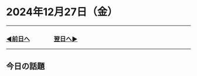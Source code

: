 # 2024年12月27日（金）

---

### [◀️前日へ](https://github.com/yuasys/chatty-journal/blob/main/2024/12/2024-12-26.md)&emsp;&emsp;&emsp;&emsp;[翌日へ▶️](https://github.com/yuasys/chatty-journal/blob/main/2024/12/2024-12-28.md)

---

## 今日の話題
